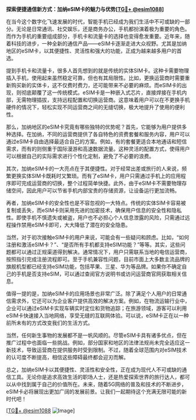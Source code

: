 **探索便捷通信新方式：加纳eSIM卡的魅力与优势[[TG💪+ @esim1088](https://t.me/s/esim1088)]**

在当今这个数字化飞速发展的时代，智能手机已经成为我们生活中不可或缺的一部分。无论是日常通讯、社交娱乐，还是商务办公，手机都扮演着极为重要的角色。而作为手机的重要组成部分，手机卡和流量卡的选择也变得愈发重要。近年来，随着科技的进步，一种全新的通信产品——eSIM卡逐渐走进大众视野。尤其是加纳地区的eSIM卡，以其便捷性、灵活性和强大的功能，正成为越来越多用户的首选。

提到手机卡和流量卡，很多人首先想到的就是传统的实体SIM卡。这种卡需要物理插入手机，使用起来虽然稳定可靠，但也有其局限性。比如，更换运营商时需要重新购买新的实体卡，这不仅费时费力，还可能带来不必要的麻烦。而eSIM卡的出现，则彻底颠覆了这一传统模式。eSIM卡是一种嵌入式芯片，直接焊接在手机内部，无需物理插拔，支持远程配置和切换运营商。这意味着用户可以在不更换手机硬件的情况下，轻松实现不同运营商之间的无缝切换，极大地提升了使用的便利性。

那么，加纳地区的eSIM卡究竟有哪些独特的优势呢？首先，它能够为用户提供多种选择。在加纳，不同的运营商提供了各自特色的资费套餐和服务内容，用户可以通过eSIM卡自由选择最适合自己的方案。例如，有的套餐更适合本地通话和短信需求，而有的则侧重于国际漫游和高速数据流量。这种灵活的配置方式，使得用户可以根据自己的实际需求进行个性化定制，避免了不必要的浪费。

其次，加纳eSIM卡的一大亮点在于其便捷性。对于经常出差或旅行的人来说，频繁更换实体SIM卡既耗时又繁琐。而有了eSIM卡，用户只需通过手机上的应用程序即可完成运营商的切换，整个过程简单快捷。此外，由于eSIM卡不需要物理存储空间，因此用户可以节省手机内部宝贵的存储资源，让设备运行更加流畅。

再者，加纳eSIM卡的安全性也是不容忽视的一大特点。传统的实体SIM卡容易被复制或丢失，而eSIM卡则采用先进的加密技术，确保用户信息的安全性和隐私性。即使手机不慎遗失或被盗，用户也不必担心个人信息泄露的风险，只需通过远程操作禁用eSIM卡即可，大大降低了潜在的安全隐患。

当然，对于初次接触eSIM卡的用户来说，可能会有一些疑问和顾虑。比如，“如何注册和激活eSIM卡？”、“是否所有手机都支持eSIM功能？”等等。其实，这些问题都可以通过正规渠道得到解决。通常情况下，用户只需联系当地的电信运营商，按照指引完成注册流程即可。至于手机兼容性问题，目前市面上大多数主流品牌的旗舰机型都已经支持eSIM功能，包括苹果、三星、华为等品牌。如果你不确定自己的手机是否支持eSIM，可以通过查阅官方说明书或访问运营商官网获取相关信息。

值得一提的是，加纳eSIM卡的应用场景也非常广泛。除了满足个人用户的日常通信需求外，它还可以为企业客户提供高效的解决方案。例如，在物流运输行业中，企业可以通过eSIM卡实现车辆实时定位和货物追踪；在旅游领域，游客可以利用eSIM卡快速接入当地网络，享受无缝的互联网体验。可以说，eSIM卡正在以一种前所未有的方式改变我们的生活方式。

当然，任何新生事物的发展都不是一帆风顺的。尽管eSIM卡具有诸多优点，但在推广过程中也面临一些挑战。例如，部分国家和地区的法律法规尚未完全适应这一新技术，导致运营商在提供服务时受到限制。不过，随着全球范围内对eSIM技术的认可度不断提高，相信这些障碍最终都会迎刃而解。

总之，加纳eSIM卡以其便捷性、灵活性和安全性，正在成为现代人不可或缺的通信工具。无论你是追求高效生活的职场人士，还是热爱探索世界的旅行达人，都可以从中找到属于自己的价值所在。未来，随着5G网络的普及和技术的不断进步，eSIM卡必将展现出更加广阔的发展前景。让我们一起期待这个充满无限可能的新时代吧！

[[TG💪+ @esim1088](https://t.me/s/esim1088) ![Image](https://i.postimg.cc/4NQfJmqS/Snipaste-2025-05-13-00-14-12.png)]